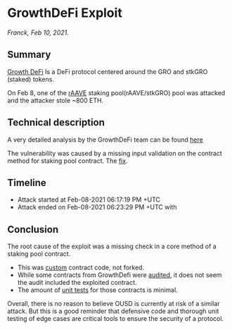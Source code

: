 # GrowthDeFi Exploit

_Franck, Feb 10, 2021._

## Summary

[Growth DeFi](https://growthdefi.com/) Is a DeFi protocol centered around the GRO and stkGRO (staked) tokens.

On Feb 8, one of the [rAAVE](https://raave.io/) staking pool(rAAVE/stkGRO) pool was attacked and the attacker stole ~800 ETH.


## Technical description

A very detailed analysis by the GrowthDeFi team can be found [here](https://growthdefi.medium.com/raave-farming-contract-exploit-explained-f3b6f0b3c1b3)

The vulnerability was caused by a missing input validation on the contract method for staking pool contract.
The [fix](https://github.com/GrowthDeFi/raave-v1-core/commit/d33dafd82d38c693fba8e23966c81830ca4a4168).

## Timeline

- Attack started at Feb-08-2021 06:17:19 PM +UTC
- Attack ended on Feb-08-2021 06:23:29 PM +UTC with 

## Conclusion

The root cause of the exploit was a missing check in a core method of a staking pool contract.
 - This was [custom](https://github.com/GrowthDeFi/raave-v1-core/blob/master/contracts/modules/UniswapV2LiquidityPoolAbstraction.sol) contract code, not forked.
 - While some contracts from GrowthDefi were [audited](https://consensys.net/diligence/audits/2020/12/growth-defi-v1/#potentially-dangerous-use-of-a-cached-exchange-rate-from-compound), it does not seem the audit included the exploited contract.
 - The amount of [unit tests](https://github.com/GrowthDeFi/raave-v1-core/tree/master/test) for those contracts is minimal.

Overall, there is no reason to believe OUSD is currently at risk of a similar attack.
But this is a good reminder that defensive code and thorough unit testing of edge cases are critical tools to ensure the security of a protocol.  
